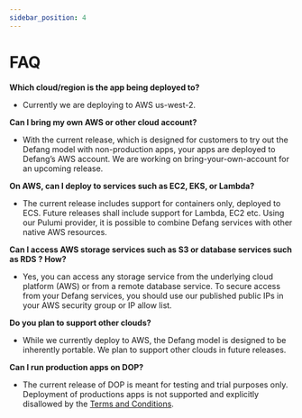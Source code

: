 ```yaml
---
sidebar_position: 4
---
```

# FAQ

**Which cloud/region is the app being deployed to?**

- Currently we are deploying to AWS us-west-2.

**Can I bring my own AWS or other cloud account?**

- With the current release, which is designed for customers to try out the Defang model with non-production apps, your apps are deployed to Defang’s AWS account. We are working on bring-your-own-account for an upcoming release.

**On AWS, can I deploy to services such as EC2, EKS, or Lambda?**

- The current release includes support for containers only, deployed to ECS. Future releases shall include support for Lambda, EC2 etc. Using our Pulumi provider, it is possible to combine Defang services with other native AWS resources.

**Can I access AWS storage services such as S3 or database services such as RDS ? How?**

- Yes, you can access any storage service from the underlying cloud platform (AWS) or from a remote database service. To secure access from your Defang services, you should use our published public IPs in your AWS security group or IP allow list.

**Do you plan to support other clouds?**

- While we currently deploy to AWS, the Defang model is designed to be inherently portable. We plan to support other clouds in future releases.

 **Can I run production apps on DOP?**

- The current release of DOP is meant for testing and trial purposes only. Deployment of productions apps is not supported and explicitly disallowed by the [Terms and Conditions](https://defang.io/terms-conditions.html).
